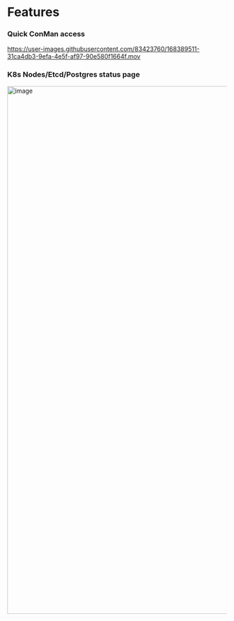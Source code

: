 
# Features

### Quick ConMan access
https://user-images.githubusercontent.com/83423760/168389511-31ca4db3-9efa-4e5f-af97-90e580f1664f.mov

### K8s Nodes/Etcd/Postgres status page
<img width="1210" alt="image" src="https://user-images.githubusercontent.com/83423760/168389619-d87c8496-d019-46f0-b5f1-3f3f4014414e.png">

